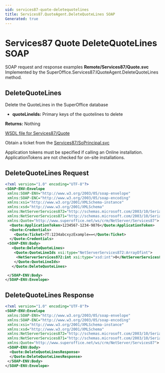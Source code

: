 ```yaml
---
uid: services87-quote-deletequotelines
title: Services87.QuoteAgent.DeleteQuoteLines SOAP
Generated: true
---
```


# Services87 Quote DeleteQuoteLines SOAP

SOAP request and response examples **Remote/Services87/Quote.svc**
Implemented by the <see cref="M:SuperOffice.Services87.IQuoteAgent.DeleteQuoteLines">SuperOffice.Services87.IQuoteAgent.DeleteQuoteLines</see> method.

## DeleteQuoteLines

Delete the QuoteLines in the SuperOffice database

* **quoteLineIds:** Primary keys of the quotelines to delete

**Returns:** Nothing


[WSDL file for Services87/Quote](../Services87-Quote.md)

Obtain a ticket from the [Services87/SoPrincipal.svc](../SoPrincipal/index.md)

Application tokens must be specified if calling an Online installation. ApplicationTokens are not checked for on-site installations.

## DeleteQuoteLines Request

```xml
<?xml version="1.0" encoding="UTF-8"?>
<SOAP-ENV:Envelope
 xmlns:SOAP-ENV="http://www.w3.org/2003/05/soap-envelope"
 xmlns:SOAP-ENC="http://www.w3.org/2003/05/soap-encoding"
 xmlns:xsi="http://www.w3.org/2001/XMLSchema-instance"
 xmlns:xsd="http://www.w3.org/2001/XMLSchema"
 xmlns:NetServerServices872="http://schemas.microsoft.com/2003/10/Serialization/Arrays"
 xmlns:NetServerServices871="http://schemas.microsoft.com/2003/10/Serialization/"
 xmlns:Quote="http://www.superoffice.net/ws/crm/NetServer/Services87">
  <Quote:ApplicationToken>1234567-1234-9876</Quote:ApplicationToken>
  <Quote:Credentials>
    <Quote:Ticket>7T:1234abcxyzExample==</Quote:Ticket>
  </Quote:Credentials>
 <SOAP-ENV:Body>
   <Quote:DeleteQuoteLines>
    <Quote:QuoteLineIds xsi:type="NetServerServices872:ArrayOfint">
     <NetServerServices872:int xsi:type="xsd:int">0</NetServerServices872:int>
    </Quote:QuoteLineIds>
   </Quote:DeleteQuoteLines>

 </SOAP-ENV:Body>
</SOAP-ENV:Envelope>

```


## DeleteQuoteLines Response

```xml
<?xml version="1.0" encoding="UTF-8"?>
<SOAP-ENV:Envelope
 xmlns:SOAP-ENV="http://www.w3.org/2003/05/soap-envelope"
 xmlns:SOAP-ENC="http://www.w3.org/2003/05/soap-encoding"
 xmlns:xsi="http://www.w3.org/2001/XMLSchema-instance"
 xmlns:xsd="http://www.w3.org/2001/XMLSchema"
 xmlns:NetServerServices872="http://schemas.microsoft.com/2003/10/Serialization/Arrays"
 xmlns:NetServerServices871="http://schemas.microsoft.com/2003/10/Serialization/"
 xmlns:Quote="http://www.superoffice.net/ws/crm/NetServer/Services87">
 <SOAP-ENV:Body>
  <Quote:DeleteQuoteLinesResponse>
  </Quote:DeleteQuoteLinesResponse>
 </SOAP-ENV:Body>
</SOAP-ENV:Envelope>

```

